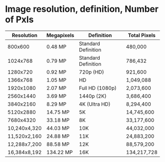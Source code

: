 
# Image resolution, definition, Number of Pxls






| Resolution   | Megapixels | Definition          | Total Pixels    |
|-------------- |------------|----------------------|-----------------|
| 800x600       | 0.48 MP    | Standard Definition | 480,000         |
| 1024x768      | 0.79 MP    | Standard Definition | 786,432         |
| 1280x720      | 0.92 MP    | 720p (HD)            | 921,600         |
| 1366x768      | 1.05 MP    | HD                  | 1,049,088       |
| 1920x1080     | 2.07 MP    | Full HD (1080p)     | 2,073,600       |
| 2560x1440     | 3.69 MP    | 1440p (2K)           | 3,686,400       |
| 3840x2160     | 8.29 MP    | 4K (Ultra HD)        | 8,294,400       |
| 5120x2880     | 14.75 MP   | 5K                  | 14,745,600      |
| 7680x4320     | 33.18 MP   | 8K                  | 33,177,600      |
| 10,240x4,320  | 44.03 MP   | 10K                 | 44,032,000      |
| 11,520x2,160  | 24.88 MP   | 11K                 | 24,883,200      |
| 12,288x7,200  | 88.58 MP   | 12K                 | 88,579,200      |
| 16,384x8,192  | 134.22 MP  | 16K                 | 134,217,728    
